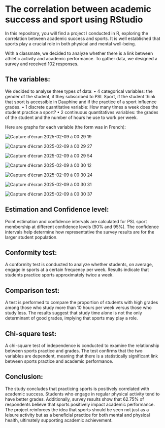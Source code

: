 # The correlation between academic success and sport using RStudio
In this repository, you will find a project I conducted in R, exploring the correlation between academic success and sports. It is well established that sports play a crucial role in both physical and mental well-being.

With a classmate, we decided to analyze whether there is a link between athletic activity and academic performance. To gather data, we designed a survey and received 102 responses.

## The variables:
We decided to analyse three types of data:
• 4 categorical variables: the gender of the student, if they subscribed to PSL Sport, if the student think that sport is accessible in Dauphine and if the practice of a sport influence grades.
• 1 discrete quantitative variable: How many times a week does the student practice a sport?
• 2 continuous quantitatives variables: the grades of the student and the number of hours he use to work
per week.

Here are graphs for each variable (the form was in French):

![Capture d’écran 2025-02-09 à 00 29 19](https://github.com/user-attachments/assets/d65ff492-4bb5-43ba-b817-6a130c1765a1)

![Capture d’écran 2025-02-09 à 00 29 27](https://github.com/user-attachments/assets/ff5474b9-31ff-4d4b-84b9-9e90e949c379)

![Capture d’écran 2025-02-09 à 00 29 54](https://github.com/user-attachments/assets/63542939-5ff3-4c71-b864-95320fbf3114)

![Capture d’écran 2025-02-09 à 00 30 12](https://github.com/user-attachments/assets/0beb926a-093d-4f7a-81b2-63847d330038)

![Capture d’écran 2025-02-09 à 00 30 24](https://github.com/user-attachments/assets/93ce7f41-a12e-4685-b289-acc3eb1ef569)

![Capture d’écran 2025-02-09 à 00 30 31](https://github.com/user-attachments/assets/51a53c71-f85c-4755-bd41-182254db9d67)

![Capture d’écran 2025-02-09 à 00 30 37](https://github.com/user-attachments/assets/18f2a42a-c028-432d-87ca-7ef199e6a217)


## Estimation and Confidence level:
Point estimation and confidence intervals are calculated for PSL sport membership at different confidence levels (90% and 95%).
The confidence intervals help determine how representative the survey results are for the larger student population.

## Conformity test:
A conformity test is conducted to analyze whether students, on average, engage in sports at a certain frequency per week.
Results indicate that students practice sports approximately twice a week.

## Comparison test:
A test is performed to compare the proportion of students with high grades among those who study more than 10 hours per week versus those who study less.
The results suggest that study time alone is not the only determinant of good grades, implying that sports may play a role.

## Chi-square test:
A chi-square test of independence is conducted to examine the relationship between sports practice and grades.
The test confirms that the two variables are dependent, meaning that there is a statistically significant link between sports practice and academic performance.

## Conclusion:
The study concludes that practicing sports is positively correlated with academic success. Students who engage in regular physical activity tend to have better grades. Additionally, survey results show that 62.75% of respondents believe that sports positively impact academic performance. The project reinforces the idea that sports should be seen not just as a leisure activity but as a beneficial practice for both mental and physical health, ultimately supporting academic achievement.

